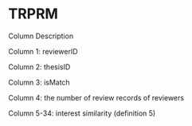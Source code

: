 # TRPRM
Column Description

Column 1: reviewerID

Column 2: thesisID

Column 3: isMatch

Column 4: the number of review records of reviewers

Column 5-34: interest similarity (definition 5)